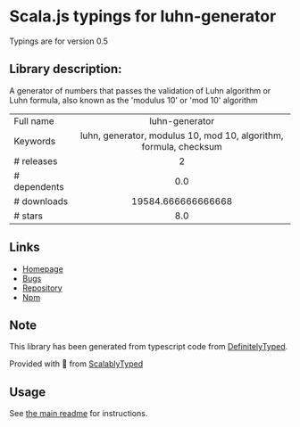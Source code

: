 
# Scala.js typings for luhn-generator

Typings are for version 0.5

## Library description:
A generator of numbers that passes the validation of Luhn algorithm or Luhn formula, also known as the 'modulus 10' or 'mod 10' algorithm

|                    |                 |
| ------------------ | :-------------: |
| Full name          | luhn-generator |
| Keywords           | luhn, generator, modulus 10, mod 10, algorithm, formula, checksum |
| # releases         | 2 |
| # dependents       | 0.0 |
| # downloads        | 19584.666666666668 |
| # stars            | 8.0 |

## Links
- [Homepage](https://github.com/rromanovsky/luhn-generator)
- [Bugs](https://github.com/rromanovsky/luhn-generator/issues)
- [Repository](https://github.com/rromanovsky/luhn-generator)
- [Npm](https://www.npmjs.com/package/luhn-generator)
    


## Note
This library has been generated from typescript code from [DefinitelyTyped](https://definitelytyped.org).

Provided with :purple_heart: from [ScalablyTyped](https://github.com/oyvindberg/ScalablyTyped)

## Usage
See [the main readme](../../readme.md) for instructions.


